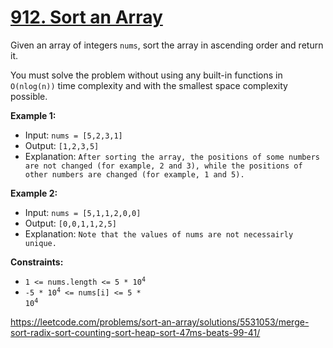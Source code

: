 # [912. Sort an Array](https://leetcode.com/problems/sort-an-array)

Given an array of integers `nums`, sort the array in ascending order and return it.

You must solve the problem without using any built-in functions in `O(nlog(n))` time complexity and with the smallest space complexity possible.


**Example 1:**

- Input: `nums = [5,2,3,1]`
- Output: `[1,2,3,5]`
- Explanation: `After sorting the array, the positions of some numbers are not changed (for example, 2 and 3), while the positions of other numbers are changed (for example, 1 and 5).`

**Example 2:**

- Input: `nums = [5,1,1,2,0,0]`
- Output: `[0,0,1,1,2,5]`
- Explanation: `Note that the values of nums are not necessairly unique.`
 

**Constraints:**

- <code>1 <= nums.length <= 5 * 10<sup>4</sup></code>
- <code>-5 * 10<sup>4</sup> <= nums[i] <= 5 * 10<sup>4</sup></code>


https://leetcode.com/problems/sort-an-array/solutions/5531053/merge-sort-radix-sort-counting-sort-heap-sort-47ms-beats-99-41/